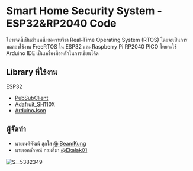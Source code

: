 
# Smart Home Security System - ESP32&RP2040 Code
โปรเจคนี้เป็นส่วนหนึ่งของรายวิชา Real-Time Operating System (RTOS) โดยจะเป็นการทดลองใช้งาน FreeRTOS ใน ESP32 และ Raspberry Pi RP2040 PICO โดยจะใช้ Arduino IDE เป็นเครื่องมือหลักในการเขียนโค้ด


## Library ที่ใช้งาน
ESP32
 - [PubSubClient](https://github.com/knolleary/pubsubclient)
 - [Adafruit_SH110X](https://github.com/adafruit/Adafruit_SH110x)
 - [ArduinoJson](https://github.com/bblanchon/ArduinoJson)


## ผู้จัดทำ

- นายเนติพัฒน์ สุกใส [@iBeamKung](https://github.com/iBeamKung)
- นายเอกลักษณ์ กลมสีมา [@Ekalak01](https://github.com/Ekalak01)

![S__5382349](https://user-images.githubusercontent.com/9079314/233787739-302d5d54-0dcf-4e74-8c16-6cf45d2b3527.jpg)
